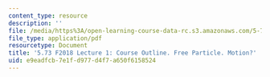 ```yaml
---
content_type: resource
description: ''
file: /media/https%3A/open-learning-course-data-rc.s3.amazonaws.com/5-73-quantum-mechanics-i-fall-2018/e9eadfcb7e1fd977d4f7a650f6158524_MIT5_73F18_Lec1.pdf
file_type: application/pdf
resourcetype: Document
title: '5.73 F2018 Lecture 1: Course Outline. Free Particle. Motion?'
uid: e9eadfcb-7e1f-d977-d4f7-a650f6158524
---
```

